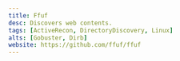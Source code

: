 ```yaml
---
title: Ffuf
desc: Discovers web contents.
tags: [ActiveRecon, DirectoryDiscovery, Linux]
alts: [Gobuster, Dirb]
website: https://github.com/ffuf/ffuf
---
```

